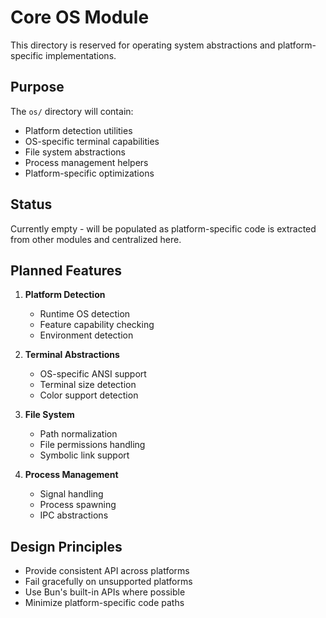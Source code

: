 # Core OS Module

This directory is reserved for operating system abstractions and platform-specific implementations.

## Purpose

The `os/` directory will contain:
- Platform detection utilities
- OS-specific terminal capabilities
- File system abstractions
- Process management helpers
- Platform-specific optimizations

## Status

Currently empty - will be populated as platform-specific code is extracted from other modules and centralized here.

## Planned Features

1. **Platform Detection**
   - Runtime OS detection
   - Feature capability checking
   - Environment detection

2. **Terminal Abstractions**
   - OS-specific ANSI support
   - Terminal size detection
   - Color support detection

3. **File System**
   - Path normalization
   - File permissions handling
   - Symbolic link support

4. **Process Management**
   - Signal handling
   - Process spawning
   - IPC abstractions

## Design Principles

- Provide consistent API across platforms
- Fail gracefully on unsupported platforms
- Use Bun's built-in APIs where possible
- Minimize platform-specific code paths